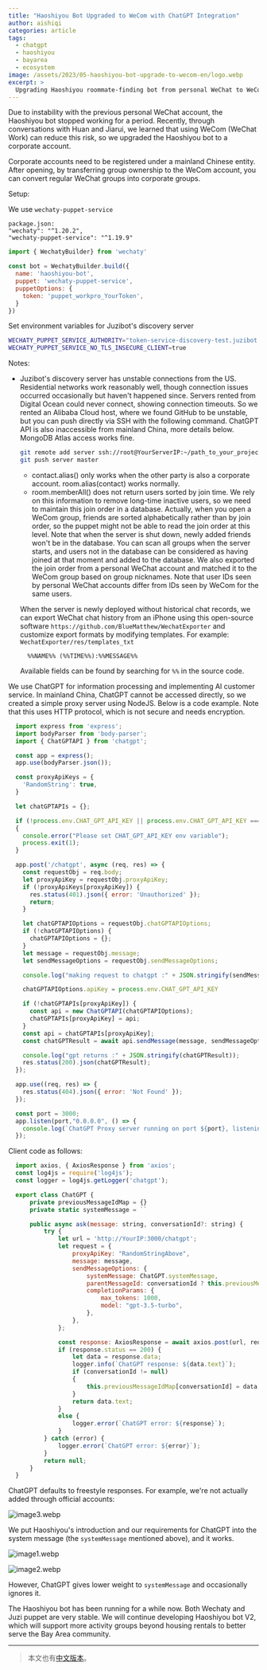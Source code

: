 ```yaml
---
title: "Haoshiyou Bot Upgraded to WeCom with ChatGPT Integration"
author: aishiqi
categories: article
tags:
  - chatgpt
  - haoshiyou
  - bayarea
  - ecosystem
image: /assets/2023/05-haoshiyou-bot-upgrade-to-wecom-en/logo.webp
excerpt: >
  Upgrading Haoshiyou roommate-finding bot from personal WeChat to WeCom (WeChat Work) for better stability, featuring ChatGPT integration and deployment solutions for China network restrictions.
---
```


Due to instability with the previous personal WeChat account, the Haoshiyou bot stopped working for a period. Recently, through conversations with Huan and Jiarui, we learned that using WeCom (WeChat Work) can reduce this risk, so we upgraded the Haoshiyou bot to a corporate account.

Corporate accounts need to be registered under a mainland Chinese entity. After opening, by transferring group ownership to the WeCom account, you can convert regular WeChat groups into corporate groups.

Setup:

We use `wechaty-puppet-service`

```Text
package.json:
"wechaty": "^1.20.2",
"wechaty-puppet-service": "^1.19.9"
```

```javascript
import { WechatyBuilder} from 'wechaty'

const bot = WechatyBuilder.build({
  name: 'haoshiyou-bot',
  puppet: 'wechaty-puppet-service',
  puppetOptions: {
    token: 'puppet_workpro_YourToken',
  }
})
```

Set environment variables for Juzibot's discovery server

```bash
WECHATY_PUPPET_SERVICE_AUTHORITY="token-service-discovery-test.juzibot.com"
WECHATY_PUPPET_SERVICE_NO_TLS_INSECURE_CLIENT=true
```

Notes:

- Juzibot's discovery server has unstable connections from the US. Residential networks work reasonably well, though connection issues occurred occasionally but haven't happened since. Servers rented from Digital Ocean could never connect, showing connection timeouts. So we rented an Alibaba Cloud host, where we found GitHub to be unstable, but you can push directly via SSH with the following command. ChatGPT API is also inaccessible from mainland China, more details below. MongoDB Atlas access works fine.

  ```bash
  git remote add server ssh://root@YourServerIP:~/path_to_your_project/
  git push server master
  ```

  - contact.alias() only works when the other party is also a corporate account. room.alias(contact) works normally.
  - room.memberAll() does not return users sorted by join time. We rely on this information to remove long-time inactive users, so we need to maintain this join order in a database. Actually, when you open a WeCom group, friends are sorted alphabetically rather than by join order, so the puppet might not be able to read the join order at this level. Note that when the server is shut down, newly added friends won't be in the database. You can scan all groups when the server starts, and users not in the database can be considered as having joined at that moment and added to the database. We also exported the join order from a personal WeChat account and matched it to the WeCom group based on group nicknames. Note that user IDs seen by personal WeChat accounts differ from IDs seen by WeCom for the same users.

  When the server is newly deployed without historical chat records, we can export WeChat chat history from an iPhone using this open-source software `https://github.com/BlueMatthew/WechatExporter` and customize export formats by modifying templates. For example:
  `WechatExporter/res/templates_txt`

  ```Text
    %%NAME%% (%%TIME%%):%%MESSAGE%%
  ```

  Available fields can be found by searching for `%%` in the source code.

We use ChatGPT for information processing and implementing AI customer service. In mainland China, ChatGPT cannot be accessed directly, so we created a simple proxy server using NodeJS. Below is a code example. Note that this uses HTTP protocol, which is not secure and needs encryption.

  ```javascript
    import express from 'express';
    import bodyParser from 'body-parser';
    import { ChatGPTAPI } from 'chatgpt';

    const app = express();
    app.use(bodyParser.json());

    const proxyApiKeys = {
      'RandomString': true,
    }

    let chatGPTAPIs = {};

    if (!process.env.CHAT_GPT_API_KEY || process.env.CHAT_GPT_API_KEY === "")
    {
      console.error("Please set CHAT_GPT_API_KEY env variable");
      process.exit(1);
    }

    app.post('/chatgpt', async (req, res) => {
      const requestObj = req.body;
      let proxyApiKey = requestObj.proxyApiKey;
      if (!proxyApiKeys[proxyApiKey]) {
        res.status(401).json({ error: 'Unauthorized' });
        return;
      }

      let chatGPTAPIOptions = requestObj.chatGPTAPIOptions;
      if (!chatGPTAPIOptions) {
        chatGPTAPIOptions = {};
      }
      let message = requestObj.message;
      let sendMessageOptions = requestObj.sendMessageOptions;

      console.log("making request to chatgpt :" + JSON.stringify(sendMessageOptions) + " Message: " + message);

      chatGPTAPIOptions.apiKey = process.env.CHAT_GPT_API_KEY

      if (!chatGPTAPIs[proxyApiKey]) {
        const api = new ChatGPTAPI(chatGPTAPIOptions);
        chatGPTAPIs[proxyApiKey] = api;
      }
      const api = chatGPTAPIs[proxyApiKey];
      const chatGPTResult = await api.sendMessage(message, sendMessageOptions);

      console.log("gpt returns :" + JSON.stringify(chatGPTResult));
      res.status(200).json(chatGPTResult);
    });

    app.use((req, res) => {
      res.status(404).json({ error: 'Not Found' });
    });

    const port = 3000;
    app.listen(port,"0.0.0.0", () => {
      console.log(`ChatGPT Proxy server running on port ${port}, listening post request to "/chatgpt"`);
    });
  ```

  Client code as follows:

  ```javascript
    import axios, { AxiosResponse } from 'axios';
    const log4js = require('log4js');
    const logger = log4js.getLogger('chatgpt');

    export class ChatGPT {
        private previousMessageIdMap = {}
        private static systemMessage = ``

        public async ask(message: string, conversationId?: string) {
            try {
                let url = 'http://YourIP:3000/chatgpt';
                let request = {
                    proxyApiKey: "RandomStringAbove",
                    message: message,
                    sendMessageOptions: {
                        systemMessage: ChatGPT.systemMessage,
                        parentMessageId: conversationId ? this.previousMessageIdMap[conversationId] : null,
                        completionParams: {
                            max_tokens: 1000,
                            model: "gpt-3.5-turbo",
                        },
                    },
                };

                const response: AxiosResponse = await axios.post(url, request);
                if (response.status == 200) {
                    let data = response.data;
                    logger.info(`ChatGPT response: ${data.text}`);
                    if (conversationId != null)
                    {
                        this.previousMessageIdMap[conversationId] = data.id;
                    }
                    return data.text;
                }
                else {
                    logger.error(`ChatGPT error: ${response}`);
                }
            } catch (error) {
                logger.error(`ChatGPT error: ${error}`);
            }
            return null;
        }
    }
  ```

ChatGPT defaults to freestyle responses. For example, we're not actually added through official accounts:

![image3.webp](/assets/2023/05-haoshiyou-bot-upgrade-to-wecom-en/image3.webp)

We put Haoshiyou's introduction and our requirements for ChatGPT into the system message (the `systemMessage` mentioned above), and it works.

![image1.webp](/assets/2023/05-haoshiyou-bot-upgrade-to-wecom-en/image1.webp)

![image2.webp](/assets/2023/05-haoshiyou-bot-upgrade-to-wecom-en/image2.webp)

However, ChatGPT gives lower weight to `systemMessage` and occasionally ignores it.

The Haoshiyou bot has been running for a while now. Both Wechaty and Juzi puppet are very stable.
We will continue developing Haoshiyou bot V2, which will support more activity groups beyond housing rentals to better serve the Bay Area community.

---

> 本文也有[中文版本](/2023/05/21/haoshiyou-bot-upgrade-to-wecom/)。
